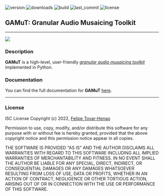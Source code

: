 ![version](https://img.shields.io/pypi/v/gamut)
![downloads](https://img.shields.io/pypi/dm/gamut)
![build](https://img.shields.io/github/actions/workflow/status/felipetovarhenao/gamut/test.yaml?label=test)
![last_commit](https://img.shields.io/github/last-commit/felipetovarhenao/gamut)
![license](https://img.shields.io/pypi/l/gamut)

## **GAMuT: Granular Audio Musaicing Toolkit**

---
<img src="https://felipetovarhenao.github.io/gamut/_images/gamut-logo.png" maxheight="500" width="auto">

### **Description**

**GAMuT** is a high-level, user-friendly [_granular audio musaicing toolkit_](https://www.francoispachet.fr/musaicing/) implemented in Python.

### **Documentation**  

You can find the full documentation for **GAMuT** [here](https://felipetovarhenao.github.io/gamut).

---

### **License**

ISC License
Copyright (c) 2022, [Felipe Tovar-Henao](https://www.felipe-tovar-henao.com/)

Permission to use, copy, modify, and/or distribute this software for any purpose with or without fee is hereby granted, provided that the above copyright notice and this permission notice appear in all copies.

THE SOFTWARE IS PROVIDED "AS IS" AND THE AUTHOR DISCLAIMS ALL WARRANTIES WITH REGARD TO THIS SOFTWARE INCLUDING ALL IMPLIED WARRANTIES OF MERCHANTABILITY AND FITNESS. IN NO EVENT SHALL THE AUTHOR BE LIABLE FOR ANY SPECIAL, DIRECT, INDIRECT, OR CONSEQUENTIAL DAMAGES OR ANY DAMAGES WHATSOEVER RESULTING FROM LOSS OF USE, DATA OR PROFITS, WHETHER IN AN ACTION OF CONTRACT, NEGLIGENCE OR OTHER TORTIOUS ACTION, ARISING OUT OF OR IN CONNECTION WITH THE USE OR PERFORMANCE OF THIS SOFTWARE.